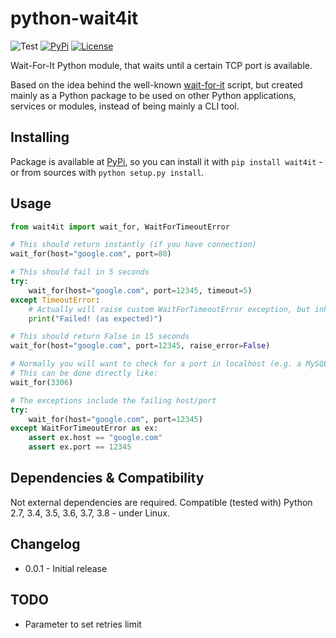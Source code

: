 # python-wait4it

![Test](https://github.com/David-Lor/python-wait4it/workflows/Test/badge.svg)
[![PyPi](https://img.shields.io/badge/PyPi-wait4it-blue)](https://pypi.org/project/wait4it/)
[![License](https://img.shields.io/github/license/David-Lor/python-wait4it)](https://github.com/David-Lor/python-wait4it/blob/master/LICENSE.md)

Wait-For-It Python module, that waits until a certain TCP port is available.

Based on the idea behind the well-known [wait-for-it](https://github.com/vishnubob/wait-for-it) script, but created mainly as a Python package to be used on other Python applications, services or modules, instead of being mainly a CLI tool.

## Installing

Package is available at [PyPi](https://pypi.org/project/wait4it), so you can install it with `pip install wait4it` - or from sources with `python setup.py install`.

## Usage

```python
from wait4it import wait_for, WaitForTimeoutError

# This should return instantly (if you have connection)
wait_for(host="google.com", port=80)

# This should fail in 5 seconds
try:
    wait_for(host="google.com", port=12345, timeout=5)
except TimeoutError:
    # Actually will raise custom WaitForTimeoutError exception, but inherits from TimeoutError (except on Python2)
    print("Failed! (as expected)")

# This should return False in 15 seconds
wait_for(host="google.com", port=12345, raise_error=False)

# Normally you will want to check for a port in localhost (e.g. a MySQL/MariaDB database).
# This can be done directly like:
wait_for(3306)

# The exceptions include the failing host/port
try:
    wait_for(host="google.com", port=12345)
except WaitForTimeoutError as ex:
    assert ex.host == "google.com"
    assert ex.port == 12345
```

## Dependencies & Compatibility

Not external dependencies are required. Compatible (tested with) Python 2.7, 3.4, 3.5, 3.6, 3.7, 3.8 - under Linux.

## Changelog

- 0.0.1 - Initial release

## TODO

- Parameter to set retries limit
